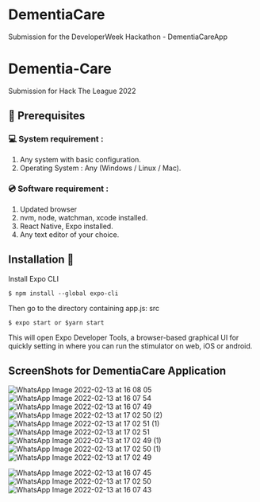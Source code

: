 # DementiaCare
Submission for the DeveloperWeek Hackathon - DementiaCareApp

# Dementia-Care
Submission for Hack The League 2022  

## 📌 Prerequisites

### 💻 System requirement :

1. Any system with basic configuration.
2. Operating System : Any (Windows / Linux / Mac).

### 💿 Software requirement :

1. Updated browser
2. nvm, node, watchman, xcode installed.
3. React Native, Expo installed.
4. Any text editor of your choice.

## Installation 🔧

Install Expo CLI
```
$ npm install --global expo-cli
```

Then go to the directory containing app.js: src
```
$ expo start or $yarn start
```

This will open Expo Developer Tools, a browser-based graphical UI for quickly setting in where you can run the stimulator on web, iOS or android.


## ScreenShots for DementiaCare Application 

![WhatsApp Image 2022-02-13 at 16 08 05](https://user-images.githubusercontent.com/82082398/153750890-0f4d4fb5-e5ae-405f-92ff-3bbaf2ef70e2.jpeg)
![WhatsApp Image 2022-02-13 at 16 07 54](https://user-images.githubusercontent.com/82082398/153750887-7a6884b0-17a9-4069-8ca8-38fb996fdfa6.jpeg)
![WhatsApp Image 2022-02-13 at 16 07 49](https://user-images.githubusercontent.com/82082398/153750882-5e6334a1-9471-4920-9be5-c7040fdc4fb0.jpeg)
![WhatsApp Image 2022-02-13 at 17 02 50 (2)](https://user-images.githubusercontent.com/82082398/153751515-be7044b7-5ac8-446e-8fe7-85d6e4953650.jpeg)
![WhatsApp Image 2022-02-13 at 17 02 51 (1)](https://user-images.githubusercontent.com/82082398/153751318-78d50f9f-9f29-4d1a-a5bf-7f62f00110e9.jpeg)
![WhatsApp Image 2022-02-13 at 17 02 51](https://user-images.githubusercontent.com/82082398/153751314-4f45d16d-a765-4b44-9cc7-d52987d544bc.jpeg)
![WhatsApp Image 2022-02-13 at 17 02 49 (1)](https://user-images.githubusercontent.com/82082398/153751505-cf8583a8-f11e-4b1e-a258-ca3a49066699.jpeg)
![WhatsApp Image 2022-02-13 at 17 02 50 (1)](https://user-images.githubusercontent.com/82082398/153751510-8e986266-e30b-47fa-b631-dd7c2e2073c8.jpeg)
![WhatsApp Image 2022-02-13 at 17 02 49](https://user-images.githubusercontent.com/82082398/153751513-e4d28feb-7143-4d0d-89a9-afc833d45abd.jpeg)


![WhatsApp Image 2022-02-13 at 16 07 45](https://user-images.githubusercontent.com/82082398/153750895-42b2e915-40db-460d-be0c-3edf12e735b2.jpeg)
![WhatsApp Image 2022-02-13 at 17 02 50](https://user-images.githubusercontent.com/82082398/153751298-5072e1e3-b0a3-4441-be5a-a4aa42e5fa7c.jpeg)
![WhatsApp Image 2022-02-13 at 16 07 43](https://user-images.githubusercontent.com/82082398/153750894-97689944-0126-4ef3-8bc1-b5257a1f6c5b.jpeg)


